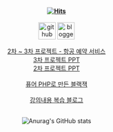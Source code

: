 #### <div align=center>[![Hits](https://hits.seeyoufarm.com/api/count/incr/badge.svg?url=https%3A%2F%2Fgithub.com%2FLDH1103&count_bg=%23A2DBEE&title_bg=%23EEA8CC&icon=github.svg&icon_color=%23E7E7E7&title=Hits&edge_flat=false)](https://hits.seeyoufarm.com)
</div>
<div align=center>

[<img src='https://cdn.jsdelivr.net/npm/simple-icons@3.0.1/icons/github.svg' alt='github' height='40'>](https://github.com/LDH1103)
[<img src='https://cdn.jsdelivr.net/npm/simple-icons@3.0.1/icons/blogger.svg' alt='blogger' height='40'>](https://ldh1123.tistory.com/)  

<a href="https://github.com/PHP-506-airplane/PHP-506-airplane">2차 ~ 3차 프로젝트 - 항공 예약 서비스</a>
<br>
<a href="bit.ly/3KfqUAM">3차 프로젝트 PPT</a>
<br>
<a href="bit.ly/44L9K6z">2차 프로젝트 PPT</a>
<br>
<br>
<a href="http://ldh1103.dothome.co.kr/blackjack.php">퓨어 PHP로 만든 블랙잭</a>
<br>
<br>
<a href="https://ldh1123.tistory.com/">강의내용 복습 블로그</a>
<br>
<br>

![Anurag's GitHub stats](https://github-readme-stats.vercel.app/api?username=LDH1103&show_icons=true&theme=dracula)

</div>

